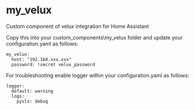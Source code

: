 # my_velux
Custom component of velux integration for Home Assistant

Copy this into your custom_components\my_velux folder and update your configuration.yaml as follows:


    my_velux:
      host: "192.168.xxx.xxx"
      password: !secret velux_password

For troubleshooting enable logger within your configuration.yaml as follows: 

    logger:
      default: warning
      logs:
        pyvlx: debug
